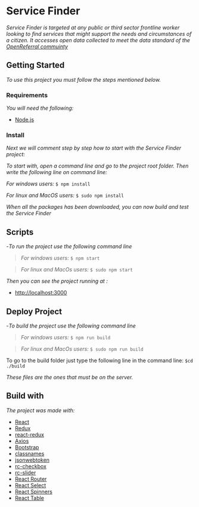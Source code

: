 # Service Finder

_Service Finder is targeted at any public or third sector frontline worker looking to find services that might support the needs and circumstances of a citizen. It accesses open data collected to meet the data standard of the [OpenReferral commuinty](https://openreferral.org)_

## Getting Started

_To use this project you must follow the steps mentioned below._

### Requirements

_You will need the following:_

- [Node.js](https://nodejs.org/en/)

### Install

_Next we will comment step by step how to start with the Service Finder project:_

_To start with, open a command line and go to the project root folder.
Then write the following line on command line:_

_For windows users:_
`$ npm install`

_For linux and MacOS users:_
`$ sudo npm install`

_When all the packages has been downloaded, you can now build and test the Service Finder_

## Scripts

-_To run the project use the following command line_

>_For windows users:_
`$ npm start`

>_For linux and MacOs users:_
`$ sudo npm start`
>
_Then you can see the project running at :_
- [http://localhost:3000](http://localhost:3000)

## Deploy Project
-_To build the project use the following command line_

>_For windows users:_
`$ npm run build`

>_For linux and MacOs users:_
`$ sudo npm run build`
>
To go to the build folder just type the following line in the command line:
`$cd ./build`

_These files are the ones that must be on the server._

## Build with

_The project was made with:_
* [React](https://reactjs.org/)
* [Redux](https://es.redux.js.org/)
* [react-redux](https://github.com/reduxjs/react-redux)
* [Axios](https://github.com/axios/axios)
* [Bootstrap](https://getbootstrap.com/)
* [classnames](https://github.com/JedWatson/classnames)
* [jsonwebtoken](https://github.com/auth0/node-jsonwebtoken)
* [rc-checkbox](https://github.com/react-component/checkbox)
* [rc-slider](https://github.com/react-component/slider)
* [React Router](https://github.com/ReactTraining/react-router)
* [React Select](https://github.com/JedWatson/react-select)
* [React Spinners](https://github.com/davidhu2000/react-spinners)
* [React Table](https://github.com/tannerlinsley/react-table)